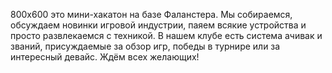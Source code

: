 800x600 это мини-хакатон на базе Фаланстера. Мы собираемся, обсуждаем новинки игровой индустрии, паяем всякие устройства и просто развлекаемся с техникой. В нашем клубе есть система ачивак и званий, присуждаемые за обзор игр, победы в турнире или за интересный девайс. Ждём всех желающих!
